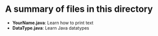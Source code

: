 # A summary of files in this directory

- **YourName.java**: Learn how to print text
- **DataType.java**: Learn Java datatypes
